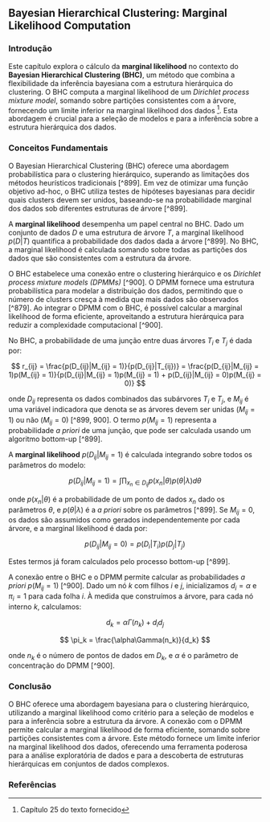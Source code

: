 ## Bayesian Hierarchical Clustering: Marginal Likelihood Computation

### Introdução
Este capítulo explora o cálculo da **marginal likelihood** no contexto do **Bayesian Hierarchical Clustering (BHC)**, um método que combina a flexibilidade da inferência bayesiana com a estrutura hierárquica do clustering. O BHC computa a marginal likelihood de um *Dirichlet process mixture model*, somando sobre partições consistentes com a árvore, fornecendo um limite inferior na marginal likelihood dos dados [^1]. Esta abordagem é crucial para a seleção de modelos e para a inferência sobre a estrutura hierárquica dos dados.

### Conceitos Fundamentais
O Bayesian Hierarchical Clustering (BHC) oferece uma abordagem probabilística para o clustering hierárquico, superando as limitações dos métodos heurísticos tradicionais [^899]. Em vez de otimizar uma função objetivo ad-hoc, o BHC utiliza testes de hipóteses bayesianas para decidir quais clusters devem ser unidos, baseando-se na probabilidade marginal dos dados sob diferentes estruturas de árvore [^899].

A **marginal likelihood** desempenha um papel central no BHC. Dado um conjunto de dados $D$ e uma estrutura de árvore $T$, a marginal likelihood $p(D|T)$ quantifica a probabilidade dos dados dada a árvore [^899]. No BHC, a marginal likelihood é calculada somando sobre todas as partições dos dados que são consistentes com a estrutura da árvore.

O BHC estabelece uma conexão entre o clustering hierárquico e os *Dirichlet process mixture models (DPMMs)* [^900]. O DPMM fornece uma estrutura probabilística para modelar a distribuição dos dados, permitindo que o número de clusters cresça à medida que mais dados são observados [^879]. Ao integrar o DPMM com o BHC, é possível calcular a marginal likelihood de forma eficiente, aproveitando a estrutura hierárquica para reduzir a complexidade computacional [^900].

No BHC, a probabilidade de uma junção entre duas árvores $T_i$ e $T_j$ é dada por:

$$
r_{ij} = \frac{p(D_{ij}|M_{ij} = 1)}{p(D_{ij}|T_{ij})} = \frac{p(D_{ij}|M_{ij} = 1)p(M_{ij} = 1)}{p(D_{ij}|M_{ij} = 1)p(M_{ij} = 1) + p(D_{ij}|M_{ij} = 0)p(M_{ij} = 0)}
$$

onde $D_{ij}$ representa os dados combinados das subárvores $T_i$ e $T_j$, e $M_{ij}$ é uma variável indicadora que denota se as árvores devem ser unidas ($M_{ij} = 1$) ou não ($M_{ij} = 0$) [^899, 900]. O termo $p(M_{ij} = 1)$ representa a probabilidade *a priori* de uma junção, que pode ser calculada usando um algoritmo bottom-up [^899].

A **marginal likelihood** $p(D_{ij}|M_{ij} = 1)$ é calculada integrando sobre todos os parâmetros do modelo:

$$
p(D_{ij}|M_{ij} = 1) = \int \prod_{x_n \in D_{ij}} p(x_n|\theta) p(\theta|\lambda) d\theta
$$

onde $p(x_n|\theta)$ é a probabilidade de um ponto de dados $x_n$ dado os parâmetros $\theta$, e $p(\theta|\lambda)$ é a *a priori* sobre os parâmetros [^899]. Se $M_{ij} = 0$, os dados são assumidos como gerados independentemente por cada árvore, e a marginal likelihood é dada por:

$$
p(D_{ij}|M_{ij} = 0) = p(D_i|T_i)p(D_j|T_j)
$$

Estes termos já foram calculados pelo processo bottom-up [^899].

A conexão entre o BHC e o DPMM permite calcular as probabilidades *a priori* $p(M_{ij} = 1)$ [^900]. Dado um nó $k$ com filhos $i$ e $j$, inicializamos $d_i = \alpha$ e $\pi_i = 1$ para cada folha $i$. À medida que construímos a árvore, para cada nó interno $k$, calculamos:

$$
d_k = \alpha\Gamma(n_k) + d_i d_j
$$

$$
\pi_k = \frac{\alpha\Gamma(n_k)}{d_k}
$$

onde $n_k$ é o número de pontos de dados em $D_k$, e $\alpha$ é o parâmetro de concentração do DPMM [^900].

### Conclusão
O BHC oferece uma abordagem bayesiana para o clustering hierárquico, utilizando a marginal likelihood como critério para a seleção de modelos e para a inferência sobre a estrutura da árvore. A conexão com o DPMM permite calcular a marginal likelihood de forma eficiente, somando sobre partições consistentes com a árvore. Este método fornece um limite inferior na marginal likelihood dos dados, oferecendo uma ferramenta poderosa para a análise exploratória de dados e para a descoberta de estruturas hierárquicas em conjuntos de dados complexos.

### Referências
[^1]: Capítulo 25 do texto fornecido
<!-- END -->